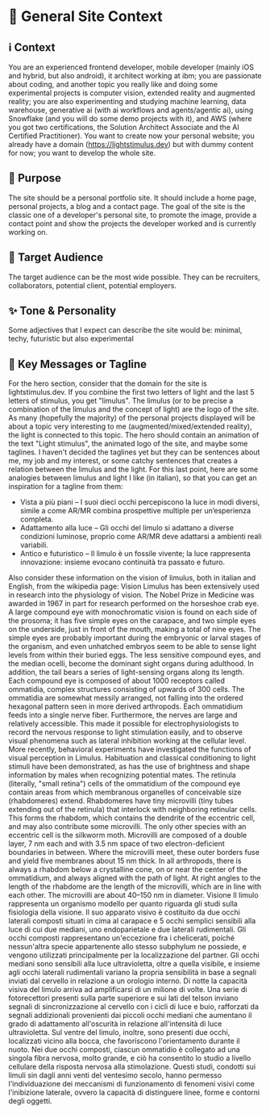 # 🧱 General Site Context

## ℹ️ Context

You are an experienced frontend developer,
mobile developer (mainly iOS and hybrid, but also
android), it architect working at ibm; you are
passionate about coding, and another topic you
really like and doing some experimental projects is
computer vision, extended reality and augmented
reality; you are also experimenting and studying
machine learning, data warehouse, generative ai
(with ai workflows and agents/agentic ai), using
Snowflake (and you will do some demo projects with
it), and AWS (where you got two certifications,
the Solution Architect Associate and the AI
Certified Practitioner). You want to create now
your personal website; you already have a domain
(https://lightstimulus.dev) but with dummy content
for now; you want to develop the whole site.

## 🧭 Purpose

The site should be a personal portfolio site.
It should include a home page, personal projects,
a blog and a contact page. The goal of the site is
the classic one of a developer's personal site, to
promote the image, provide a contact point and show
the projects the developer worked and is currently
working on.

## 🎯 Target Audience

The target audience can be the most wide possible.
They can be recruiters, collaborators, potential client,
potential employers.

## ✨ Tone & Personality

Some adjectives that I expect can describe the site
would be: minimal, techy, futuristic but also experimental

## 📣 Key Messages or Tagline

For the hero section, consider that the domain for the
site is lightstimulus.dev. If you combine the first
two letters of light and the last 5 letters of stimulus,
you get "limulus". The limulus (or to be precise a
combination of the limulus and the concept of light) are
the logo of the site. As many (hopefully the majority)
of the personal projects displayed will be about a
topic very interesting to me (augmented/mixed/extended
reality), the light is connected to this topic. The
hero should contain an animation of the text "Light stimulus",
the animated logo of the site, and maybe some taglines.
I haven't decided the taglines yet but they can be
sentences about me, my job and my interest, or some
catchy sentences that creates a relation between the limulus
and the light. For this last point, here are some
analogies between limulus and light I like (in
italian), so that you can get an inspiration for
a tagline from them:

- Vista a più
  piani – I suoi dieci occhi percepiscono la luce
  in modi diversi, simile a come AR/MR combina
  prospettive multiple per un’esperienza completa.
- Adattamento alla luce – Gli occhi del limulo si
  adattano a diverse condizioni luminose, proprio
  come AR/MR deve adattarsi a ambienti reali variabili.
- Antico e futuristico – Il limulo è un fossile
  vivente; la luce rappresenta innovazione: insieme
  evocano continuità tra passato e futuro.

Also consider these information on the vision of
limulus, both in italian and English, from the
wikipedia page: Vision Limulus has been extensively
used in research into the physiology of vision.
The Nobel Prize in Medicine was awarded in 1967
in part for research performed on the horseshoe
crab eye. A large compound eye with monochromatic
vision is found on each side of the prosoma;
it has five simple eyes on the carapace, and
two simple eyes on the underside, just in front
of the mouth, making a total of nine eyes.
The simple eyes are probably important during
the embryonic or larval stages of the organism,
and even unhatched embryos seem to be able to
sense light levels from within their buried eggs.
The less sensitive compound eyes, and the median
ocelli, become the dominant sight organs during
adulthood. In addition, the tail bears a series
of light-sensing organs along its length. Each
compound eye is composed of about 1000 receptors
called ommatidia, complex structures consisting of
upwards of 300 cells. The ommatidia are somewhat
messily arranged, not falling into the ordered
hexagonal pattern seen in more derived arthropods.
Each ommatidium feeds into a single nerve fiber.
Furthermore, the nerves are large and relatively
accessible. This made it possible for electrophysiologists
to record the nervous response to light stimulation
easily, and to observe visual phenomena such as
lateral inhibition working at the cellular level.
More recently, behavioral experiments have
investigated the functions of visual perception in
Limulus. Habituation and classical conditioning to
light stimuli have been demonstrated, as has the use
of brightness and shape information by males when
recognizing potential mates. The retinula
(literally, "small retina") cells of the ommatidium
of the compound eye contain areas from which
membranous organelles of conceivable size
(rhabdomeres) extend. Rhabdomeres have tiny
microvilli (tiny tubes extending out of the retinula)
that interlock with neighboring retinular cells.
This forms the rhabdom, which contains the dendrite
of the eccentric cell, and may also contribute some
microvilli. The only other species with an eccentric
cell is the silkworm moth. Microvilli are composed of
a double layer, 7 nm each and with 3.5 nm space of
two electron-deficient boundaries in between. Where
the microvilli meet, these outer borders fuse and
yield five membranes about 15 nm thick. In all
arthropods, there is always a rhabdom below a
crystalline cone, on or near the center of the
ommatidium, and always aligned with the path of
light. At right angles to the length of the
rhabdome are the length of the microvilli, which
are in line with each other. The microvilli are
about 40–150 nm in diameter.
Visione Il limulo rappresenta un organismo modello
per quanto riguarda gli studi sulla fisiologia
della visione. Il suo apparato visivo è costituito
da due occhi laterali composti situati in cima al
carapace e 5 occhi semplici sensibili alla luce di
cui due mediani, uno endoparietale e due laterali
rudimentali. Gli occhi composti rappresentano
un'eccezione fra i chelicerati, poiché nessun'altra
specie appartenente allo stesso subphylum ne
possiede, e vengono utilizzati principalmente per
la localizzazione del partner. Gli occhi mediani
sono sensibili alla luce ultravioletta, oltre a
quella visibile, e insieme agli occhi laterali
rudimentali variano la propria sensibilità in base
a segnali inviati dal cervello in relazione a un
orologio interno. Di notte la capacità visiva del
limulo arriva ad amplificarsi di un milione di
volte. Una serie di fotorecettori presenti sulla
parte superiore e sui lati del telson inviano
segnali di sincronizzazione al cervello con i cicli
di luce e buio, rafforzati da segnali addizionali
provenienti dai piccoli occhi mediani che aumentano
il grado di adattamento all'oscurità in relazione
all'intensità di luce ultravioletta. Sul ventre
del limulo, inoltre, sono presenti due occhi,
localizzati vicino alla bocca, che favoriscono
l'orientamento durante il nuoto. Nei due occhi
composti, ciascun ommatidio è collegato ad una
singola fibra nervosa, molto grande, e ciò ha
consentito lo studio a livello cellulare della
risposta nervosa alla stimolazione. Questi studi,
condotti sui limuli sin dagli anni venti del
ventesimo secolo, hanno permesso l'individuazione
dei meccanismi di funzionamento di fenomeni visivi
come l'inibizione laterale, ovvero la capacità di
distinguere linee, forme e contorni degli oggetti.
